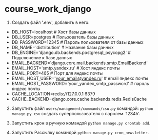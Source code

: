 # course_work_django

1. Создать файл '.env', добавить в него:

- DB_HOST=localhost  #  Хост базы данных
- DB_USER=postgres  # Пользователь базы данных
- DB_PASSWORD=12345  # Пароль пользователя от базы данных
- DB_NAME='distribution'  # Название базы данных
- DB_ENGINE='django.db.backends.postgresql_psycopg2'  # Подключение  к базе данных
- EMAIL_BACKEND='django.core.mail.backends.smtp.EmailBackend'
- EMAIL_HOST='smtp.yandex.ru'  # Хост яндекс почты
- EMAIL_PORT=465  # Порт для яндекс почты
- EMAIL_HOST_USER='your_email@yandex.ru' # email яндекс почты
- EMAIL_HOST_PASSWORD='your_yandex_smtp_password' # пароль яндекс почты
- CACHE_LOCATION=redis://127.0.0.1:6379
- CACHE_BACKEND=django.core.cache.backends.redis.RedisCache

2. Запустить файл `users/management/commands/csu.py` командой: `python manage.py csu` создать суперпользователя с паролем '12345'.

3. Запустить крон в ручную командой `python manage.py crontab add`.

4. Запустить Рассылку командой `python manage.py cron_newsletter`.
